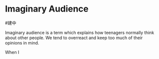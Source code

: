 # Imaginary Audience
#建中 

Imaginary audience is a term which explains how teenagers normally think about other people. We tend to overreact and keep too much of their opinions in mind.

When I 